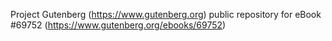 Project Gutenberg (https://www.gutenberg.org) public repository for
eBook #69752 (https://www.gutenberg.org/ebooks/69752)
